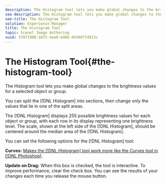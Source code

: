 ```yaml
---
description: The Histogram tool lets you make global changes to the brightness values for a selected object or group.
seo-description: The Histogram tool lets you make global changes to the brightness values for a selected object or group.
seo-title: The Histogram Tool
solution: Experience Manager
title: The Histogram Tool
topic: Scene7 Image Authoring
uuid: 37871908-1bf5-4aa8-b40b-d43607fd913c
---
```


# The Histogram Tool{#the-histogram-tool}

The Histogram tool lets you make global changes to the brightness values for a selected object or group.

You can split the [!DNL Histogram] into sections, then change only the values that lie in one of the split areas.

The [!DNL Histogram] displays 255 possible brightness values for each object or group, with each row in its display representing one brightness level. The scale, shown at the left side of the [!DNL Histogram], should be centered around the median area of the [!DNL Histogram].

You can set the following options for the [!DNL Histogram] tool:

**Curves:** [Makes the [!DNL Histogram] tool work more like the Curves tool in [!DNL Photoshop]](/help/aem-ia/vignette-authoring-tool/c-vat-work-illum-pg/c-vat-illum-pg-tools/c-vat-histo-curves-opt/c-vat-histo-curves-opt.md).

**Update on Drag:** When this box is checked, the tool is interactive. To improve performance, clear the check box. You can see the results of your changes each time you release the mouse button. 
